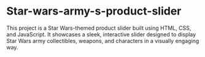 # Star-wars-army-s-product-slider
This project is a Star Wars-themed product slider built using HTML, CSS, and JavaScript. It showcases a sleek, interactive slider designed to display Star Wars army collectibles, weapons, and characters in a visually engaging way.
